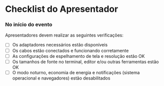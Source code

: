 # Checklist do Apresentador

### No início do evento

Apresentadores devem realizar as seguintes verificações:

- [ ] Os adaptadores necessários estão disponíveis
- [ ] Os cabos estão conectados e funcionando corretamente
- [ ] As configurações de espelhamento de tela e resolução estão OK
- [ ] Os tamanhos de fonte no terminal, editor e/ou outras ferramentas estão OK
- [ ] O modo noturno, economia de energia e notificações (sistema operacional e navegadores) estão desabilitados
